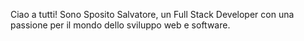 Ciao a tutti! Sono Sposito Salvatore, un Full Stack Developer con una passione per il mondo dello sviluppo web e software.
